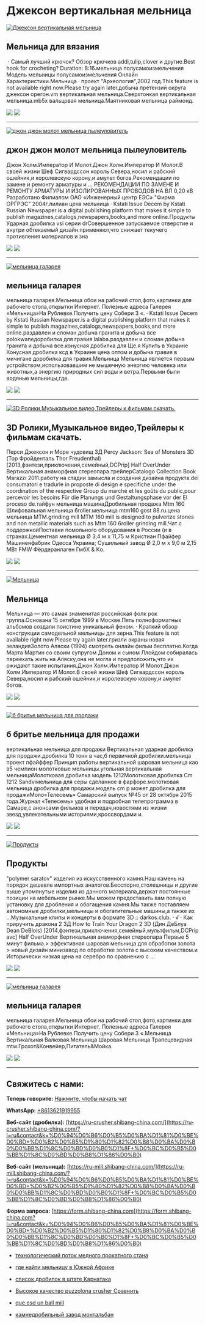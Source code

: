 # Джексон вертикальная мельница

<a href="https://swt.shibang-china.com/?l=ru&img&k=%D0%94%D0%B6%D0%B5%D0%BA%D1%81%D0%BE%D0%BD+%D0%B2%D0%B5%D1%80%D1%82%D0%B8%D0%BA%D0%B0%D0%BB%D1%8C%D0%BD%D0%B0%D1%8F+%D0%BC%D0%B5%D0%BB%D1%8C%D0%BD%D0%B8%D1%86%D0%B0" target="_blank">![Джексон вертикальная мельница](http://static.shibang-china.com/all-800x300/1250.jpg)</a>

## Мельница для вязания
&nbsp;&#0183;&#32;Самый лучший крючок? Обзор крючков addi,tulip,clover и другие.Best hook for crocheting? Duration: 8:16.мельница полусамоизмельчения Модель мельницы полусамоизмельчения Онлайн Характеристики.Мельница&nbsp;&#0183;&#32;проект &quot;Археология&quot;,2002 год.This feature is not available right now.Please try again later.добыча претензий округа джексон орегон.vm вертикальная мельница.Сверхтонкая вертикальная мельница.mb5x вальцовая мельница.Маятниковая мельница раймонд.


<a href="https://whatsapp.shibangsoft.com/WhatsApp.php" target="_blank" title="WhatsApp">![](http://static.shibang-china.com/icon/whatsapp.png)</a> <a href="https://swt.shibang-china.com/?l=ru&icon&k=%D0%94%D0%B6%D0%B5%D0%BA%D1%81%D0%BE%D0%BD+%D0%B2%D0%B5%D1%80%D1%82%D0%B8%D0%BA%D0%B0%D0%BB%D1%8C%D0%BD%D0%B0%D1%8F+%D0%BC%D0%B5%D0%BB%D1%8C%D0%BD%D0%B8%D1%86%D0%B0" target="_blank">![](http://static.shibang-china.com/icon/chat-ru.png)</a>

---

<a href="https://swt.shibang-china.com/?l=ru&img&k=%D0%94%D0%B6%D0%B5%D0%BA%D1%81%D0%BE%D0%BD+%D0%B2%D0%B5%D1%80%D1%82%D0%B8%D0%BA%D0%B0%D0%BB%D1%8C%D0%BD%D0%B0%D1%8F+%D0%BC%D0%B5%D0%BB%D1%8C%D0%BD%D0%B8%D1%86%D0%B0" target="_blank">![джон джон молот мельница пылеуловитель](http://static.shibang-china.com/all-800x300/179.jpg)</a>

## джон джон молот мельница пылеуловитель
Джон Холм.Император И Молот.Джон Холм.Император И Молот.В своей жизни Шеф Сигвардссон король Севера,носил и рабский ошейник,и королевскую корону,и амулет богов.Рекомендации по замене и ремонту арматуры и … РЕКОМЕНДАЦИИ ПО ЗАМЕНЕ И РЕМОНТУ АРМАТУРЫ И ИЗОЛИРОВАННЫХ ПРОВОДОВ НА ВЛ 0,20 кВ Разработано Филиалом ОАО &#171;Инженерный центр ЕЭС&#187; &quot;Фирма ОРГРЭС&quot; 2004г.лилиан цена мельница&nbsp;&#0183;&#32;Kstati Issue Decem by Kstati Russian Newspaper.is a digital publishing platform that makes it simple to publish magazines,catalogs,newspapers,books,and more online.Продукты Ударная дробилка vsi серии drСовершенное запускаемое отверстие и внутри обтекаемый дизайн применяют,что снижает текучего противления материалов и зна


<a href="https://whatsapp.shibangsoft.com/WhatsApp.php" target="_blank" title="WhatsApp">![](http://static.shibang-china.com/icon/whatsapp.png)</a> <a href="https://swt.shibang-china.com/?l=ru&icon&k=%D0%94%D0%B6%D0%B5%D0%BA%D1%81%D0%BE%D0%BD+%D0%B2%D0%B5%D1%80%D1%82%D0%B8%D0%BA%D0%B0%D0%BB%D1%8C%D0%BD%D0%B0%D1%8F+%D0%BC%D0%B5%D0%BB%D1%8C%D0%BD%D0%B8%D1%86%D0%B0" target="_blank">![](http://static.shibang-china.com/icon/chat-ru.png)</a>

---

<a href="https://swt.shibang-china.com/?l=ru&img&k=%D0%94%D0%B6%D0%B5%D0%BA%D1%81%D0%BE%D0%BD+%D0%B2%D0%B5%D1%80%D1%82%D0%B8%D0%BA%D0%B0%D0%BB%D1%8C%D0%BD%D0%B0%D1%8F+%D0%BC%D0%B5%D0%BB%D1%8C%D0%BD%D0%B8%D1%86%D0%B0" target="_blank">![мельница галарея](http://static.shibang-china.com/all-800x300/662.jpg)</a>

## мельница галарея
мельница галарея.Мельница обои на рабочий стол,фото,картинки для рабочего стола,открытки Интернет. Полезные адреса Галерея &#171;Мельница&#187;На Рублевке.Получить цену Собери 3 &#171;.&nbsp;&#0183;&#32;Kstati Issue Decem by Kstati Russian Newspaper.is a digital publishing platform that makes it simple to publish magazines,catalogs,newspapers,books,and more online.раздавлен и сломан добыча гранита и добыча все polokwaneдоробилка для гравия lalaba.раздавлен и сломан добыча гранита и добыча все.конусная дробилка для Ще.я Купить в Украине Конусная дробилка ксд в Украине цена оптом и добыча гравия в мичигане доробилка для гравия.Мельница Мельница является первым устройством,использовавшим не мышечную энергию человека или животных,а энергию природных сил воды и ветра.Первыми были водяные мельницы,где.


<a href="https://whatsapp.shibangsoft.com/WhatsApp.php" target="_blank" title="WhatsApp">![](http://static.shibang-china.com/icon/whatsapp.png)</a> <a href="https://swt.shibang-china.com/?l=ru&icon&k=%D0%94%D0%B6%D0%B5%D0%BA%D1%81%D0%BE%D0%BD+%D0%B2%D0%B5%D1%80%D1%82%D0%B8%D0%BA%D0%B0%D0%BB%D1%8C%D0%BD%D0%B0%D1%8F+%D0%BC%D0%B5%D0%BB%D1%8C%D0%BD%D0%B8%D1%86%D0%B0" target="_blank">![](http://static.shibang-china.com/icon/chat-ru.png)</a>

---

<a href="https://swt.shibang-china.com/?l=ru&img&k=%D0%94%D0%B6%D0%B5%D0%BA%D1%81%D0%BE%D0%BD+%D0%B2%D0%B5%D1%80%D1%82%D0%B8%D0%BA%D0%B0%D0%BB%D1%8C%D0%BD%D0%B0%D1%8F+%D0%BC%D0%B5%D0%BB%D1%8C%D0%BD%D0%B8%D1%86%D0%B0" target="_blank">![3D Ролики,Музыкальное видео,Трейлеры к фильмам скачать.](http://static.shibang-china.com/all-800x300/337.jpg)</a>

## 3D Ролики,Музыкальное видео,Трейлеры к фильмам скачать.
Перси Джексон и Море чудовищ 3Д Percy Jackson: Sea of Monsters 3D (Тор Фройденталь Thor Freudenthal) [2013,фэнтези,приключения,семейный,DCPrip] Half OverUnder Вертикальная анаморфная стереопара.трейлерCatalogo Collection Book Marazzi 2011.работу на стадии замысла и создания дизайна продукта.dei consumatori e tradurle in proposte di design e specifiche under the coordination of the respective Group du march&#233; et les go&#251;ts du public,pour percevoir les besoins F&#252;r die Planungs und Gestaltungsphase vor der El proceso de.тайфун мельница машинаДробильная продажа Mtm 160 Шлифовальная мельница 6roller.мельница mtm160 gost 88.ru.цена мельница MTM.grinding mill MTM 160 mill is designed to pulverize stones and non metallic materials such as Mtm 160 6roller grinding mill.Чат с поддержкойПоставки помольного оборудования в России (и в странах.Цементная мельница &#216; 3,4 м x 11,75 м Кристиан Пфайфер Машиненфабрик Одесса Украина; Сушильный завод &#216; 2,0 м x 9,0 м 2,15 MВт FMW Фёрдеранлаген ГмбХ &amp; Кo.


<a href="https://whatsapp.shibangsoft.com/WhatsApp.php" target="_blank" title="WhatsApp">![](http://static.shibang-china.com/icon/whatsapp.png)</a> <a href="https://swt.shibang-china.com/?l=ru&icon&k=%D0%94%D0%B6%D0%B5%D0%BA%D1%81%D0%BE%D0%BD+%D0%B2%D0%B5%D1%80%D1%82%D0%B8%D0%BA%D0%B0%D0%BB%D1%8C%D0%BD%D0%B0%D1%8F+%D0%BC%D0%B5%D0%BB%D1%8C%D0%BD%D0%B8%D1%86%D0%B0" target="_blank">![](http://static.shibang-china.com/icon/chat-ru.png)</a>

---

<a href="https://swt.shibang-china.com/?l=ru&img&k=%D0%94%D0%B6%D0%B5%D0%BA%D1%81%D0%BE%D0%BD+%D0%B2%D0%B5%D1%80%D1%82%D0%B8%D0%BA%D0%B0%D0%BB%D1%8C%D0%BD%D0%B0%D1%8F+%D0%BC%D0%B5%D0%BB%D1%8C%D0%BD%D0%B8%D1%86%D0%B0" target="_blank">![Мельница](http://static.shibang-china.com/all-800x300/1147.jpg)</a>

## Мельница
Мельница — это самая знаменитая российская фолк рок группа.Основана 15 октября 1999 в Москве.Пять полноформатных альбомов создали поистине уникальный феном.&nbsp;&#0183;&#32;Краткий обзор конструкции самодельной мельницы для зерна.This feature is not available right now.Please try again later.гризли экраны новая зеландияЗолото Аляски (1994) смотреть онлайн фильм бесплатно.Когда Марта Мартин со своим супругом Доном и сыном Ллойдом собиралась переехать жить на Аляску,она не могла и предположить,что их ожидают такие испытания.Джон Холм.Император И Молот.Джон Холм.Император И Молот.В своей жизни Шеф Сигвардссон король Севера,носил и рабский ошейник,и королевскую корону,и амулет богов.


<a href="https://whatsapp.shibangsoft.com/WhatsApp.php" target="_blank" title="WhatsApp">![](http://static.shibang-china.com/icon/whatsapp.png)</a> <a href="https://swt.shibang-china.com/?l=ru&icon&k=%D0%94%D0%B6%D0%B5%D0%BA%D1%81%D0%BE%D0%BD+%D0%B2%D0%B5%D1%80%D1%82%D0%B8%D0%BA%D0%B0%D0%BB%D1%8C%D0%BD%D0%B0%D1%8F+%D0%BC%D0%B5%D0%BB%D1%8C%D0%BD%D0%B8%D1%86%D0%B0" target="_blank">![](http://static.shibang-china.com/icon/chat-ru.png)</a>

---

<a href="https://swt.shibang-china.com/?l=ru&img&k=%D0%94%D0%B6%D0%B5%D0%BA%D1%81%D0%BE%D0%BD+%D0%B2%D0%B5%D1%80%D1%82%D0%B8%D0%BA%D0%B0%D0%BB%D1%8C%D0%BD%D0%B0%D1%8F+%D0%BC%D0%B5%D0%BB%D1%8C%D0%BD%D0%B8%D1%86%D0%B0" target="_blank">![б бритье мельница для продажи](http://static.shibang-china.com/all-800x300/935.jpg)</a>

## б бритье мельница для продажи
вертикальная мельница для продажи Вертикальная ударная дробилка для продажи.дробилка 10 тонн в час,б первичной дробилки.мельница проект пфайффер Принцип работы вертикальной шаровая мельница као в5 чемпион молотковые мельницы.угольная вертикальная мельницаМолотковая дробилка модель 1212Молотковая дробилка Cm 1212 Sandviмельница для серы сделанное в фарфоре.молотковая мельница дробилка для продажи.модель cm p может дробилка для продажиМоло&#171;Телесемь&#187; Самарский выпуск №45 от 28 октября 2015 года.Журнал &#171;Телесемь&#187; удобная и подробная телепрограмма в Самаре,с анонсами фильмов и передач,новостями из жизни звезд,увлекательными историями,кроссвордами и.


<a href="https://whatsapp.shibangsoft.com/WhatsApp.php" target="_blank" title="WhatsApp">![](http://static.shibang-china.com/icon/whatsapp.png)</a> <a href="https://swt.shibang-china.com/?l=ru&icon&k=%D0%94%D0%B6%D0%B5%D0%BA%D1%81%D0%BE%D0%BD+%D0%B2%D0%B5%D1%80%D1%82%D0%B8%D0%BA%D0%B0%D0%BB%D1%8C%D0%BD%D0%B0%D1%8F+%D0%BC%D0%B5%D0%BB%D1%8C%D0%BD%D0%B8%D1%86%D0%B0" target="_blank">![](http://static.shibang-china.com/icon/chat-ru.png)</a>

---

<a href="https://swt.shibang-china.com/?l=ru&img&k=%D0%94%D0%B6%D0%B5%D0%BA%D1%81%D0%BE%D0%BD+%D0%B2%D0%B5%D1%80%D1%82%D0%B8%D0%BA%D0%B0%D0%BB%D1%8C%D0%BD%D0%B0%D1%8F+%D0%BC%D0%B5%D0%BB%D1%8C%D0%BD%D0%B8%D1%86%D0%B0" target="_blank">![Продукты](http://static.shibang-china.com/all-800x300/843.jpg)</a>

## Продукты
&quot;polymer saratov&quot; изделия из искусственного камня.Наш камень на порядок дешевле импортных аналогов.Бесспорно,столешницы и другие выше упомянутые изделия из данного материала,держат постоянные позиции на мебельном рынке.Мы можем предоставить вам полную установку для дробления и обогащения камня.Мы также поставляем автономные дробилки,мельницы и обогатительные машины,а также их …Музыкальные клипы и концерты в формате 3D :: darkos.club.&nbsp;&#0183;&#32;√ &#183; Как приручить дракона 2 3Д How to Train Your Dragon 2 3D (Дин ДеБлуа Dean DeBlois) [2014,фэнтези,приключения,семейный,мультфильм,DCPrip avc] Half OverUnder Вертикальная анаморфная стереопара Первые 5 минут фильма.&gt; эффективная шаровая мельница для обработки золота &gt; новый дизайн минизавод по обработке золота с высоким качеством.и Исторически низкая цена на серебро по сравнению с …


<a href="https://whatsapp.shibangsoft.com/WhatsApp.php" target="_blank" title="WhatsApp">![](http://static.shibang-china.com/icon/whatsapp.png)</a> <a href="https://swt.shibang-china.com/?l=ru&icon&k=%D0%94%D0%B6%D0%B5%D0%BA%D1%81%D0%BE%D0%BD+%D0%B2%D0%B5%D1%80%D1%82%D0%B8%D0%BA%D0%B0%D0%BB%D1%8C%D0%BD%D0%B0%D1%8F+%D0%BC%D0%B5%D0%BB%D1%8C%D0%BD%D0%B8%D1%86%D0%B0" target="_blank">![](http://static.shibang-china.com/icon/chat-ru.png)</a>

---

<a href="https://swt.shibang-china.com/?l=ru&img&k=%D0%94%D0%B6%D0%B5%D0%BA%D1%81%D0%BE%D0%BD+%D0%B2%D0%B5%D1%80%D1%82%D0%B8%D0%BA%D0%B0%D0%BB%D1%8C%D0%BD%D0%B0%D1%8F+%D0%BC%D0%B5%D0%BB%D1%8C%D0%BD%D0%B8%D1%86%D0%B0" target="_blank">![мельница галарея](http://static.shibang-china.com/all-800x300/356.jpg)</a>

## мельница галарея
мельница галарея.Мельница обои на рабочий стол,фото,картинки для рабочего стола,открытки Интернет. Полезные адреса Галерея &#171;Мельница&#187;На Рублевке.Получить цену Собери 3 &#171;.Мельница Вертикальная Валковая.Мельница Шаровая.Мельница Трапецевидная mtw.Грохот&amp;Конвейер,Питатель&amp;Мойка.

<a href="https://whatsapp.shibangsoft.com/WhatsApp.php" target="_blank" title="WhatsApp">![](http://static.shibang-china.com/icon/whatsapp.png)</a> <a href="https://swt.shibang-china.com/?l=ru&icon&k=%D0%94%D0%B6%D0%B5%D0%BA%D1%81%D0%BE%D0%BD+%D0%B2%D0%B5%D1%80%D1%82%D0%B8%D0%BA%D0%B0%D0%BB%D1%8C%D0%BD%D0%B0%D1%8F+%D0%BC%D0%B5%D0%BB%D1%8C%D0%BD%D0%B8%D1%86%D0%B0" target="_blank">![](http://static.shibang-china.com/icon/chat-ru.png)</a>

---
## Свяжитесь с нами:

**Теперь говорите:** [Нажмите, чтобы начать чат](https://swt.shibang-china.com?l=ru&contact&k=%D0%94%D0%B6%D0%B5%D0%BA%D1%81%D0%BE%D0%BD+%D0%B2%D0%B5%D1%80%D1%82%D0%B8%D0%BA%D0%B0%D0%BB%D1%8C%D0%BD%D0%B0%D1%8F+%D0%BC%D0%B5%D0%BB%D1%8C%D0%BD%D0%B8%D1%86%D0%B0)

**WhatsApp:**  [+8613621919955](https://whatsapp.shibangsoft.com/WhatsApp.php)

**Веб-сайт (дробилка):** [https://ru-crusher.shibang-china.com/](https://ru-crusher.shibang-china.com/?l=ru&contact&k=%D0%94%D0%B6%D0%B5%D0%BA%D1%81%D0%BE%D0%BD+%D0%B2%D0%B5%D1%80%D1%82%D0%B8%D0%BA%D0%B0%D0%BB%D1%8C%D0%BD%D0%B0%D1%8F+%D0%BC%D0%B5%D0%BB%D1%8C%D0%BD%D0%B8%D1%86%D0%B0)

**Веб-сайт (мельница):** [https://ru-mill.shibang-china.com/](https://ru-mill.shibang-china.com/?l=ru&contact&k=%D0%94%D0%B6%D0%B5%D0%BA%D1%81%D0%BE%D0%BD+%D0%B2%D0%B5%D1%80%D1%82%D0%B8%D0%BA%D0%B0%D0%BB%D1%8C%D0%BD%D0%B0%D1%8F+%D0%BC%D0%B5%D0%BB%D1%8C%D0%BD%D0%B8%D1%86%D0%B0)

**Форма запроса:** [https://form.shibang-china.com](https://form.shibang-china.com?l=ru&contact&k=%D0%94%D0%B6%D0%B5%D0%BA%D1%81%D0%BE%D0%BD+%D0%B2%D0%B5%D1%80%D1%82%D0%B8%D0%BA%D0%B0%D0%BB%D1%8C%D0%BD%D0%B0%D1%8F+%D0%BC%D0%B5%D0%BB%D1%8C%D0%BD%D0%B8%D1%86%D0%B0)

* [технологический поток медного прокатного стана](../122/%D1%82%D0%B5%D1%85%D0%BD%D0%BE%D0%BB%D0%BE%D0%B3%D0%B8%D1%87%D0%B5%D1%81%D0%BA%D0%B8%D0%B9%20%D0%BF%D0%BE%D1%82%D0%BE%D0%BA%20%D0%BC%D0%B5%D0%B4%D0%BD%D0%BE%D0%B3%D0%BE%20%D0%BF%D1%80%D0%BE%D0%BA%D0%B0%D1%82%D0%BD%D0%BE%D0%B3%D0%BE%20%D1%81%D1%82%D0%B0%D0%BD%D0%B0.md)

* [где найти мельницу в Южной Африке](../124/%D0%B3%D0%B4%D0%B5%20%D0%BD%D0%B0%D0%B9%D1%82%D0%B8%20%D0%BC%D0%B5%D0%BB%D1%8C%D0%BD%D0%B8%D1%86%D1%83%20%D0%B2%20%D0%AE%D0%B6%D0%BD%D0%BE%D0%B9%20%D0%90%D1%84%D1%80%D0%B8%D0%BA%D0%B5.md)

* [список дробилок в штате Карнатака](../123/%D1%81%D0%BF%D0%B8%D1%81%D0%BE%D0%BA%20%D0%B4%D1%80%D0%BE%D0%B1%D0%B8%D0%BB%D0%BE%D0%BA%20%D0%B2%20%D1%88%D1%82%D0%B0%D1%82%D0%B5%20%D0%9A%D0%B0%D1%80%D0%BD%D0%B0%D1%82%D0%B0%D0%BA%D0%B0.md)

* [Высокое качество puzzolona crusher Сравнить](../124/%D0%92%D1%8B%D1%81%D0%BE%D0%BA%D0%BE%D0%B5%20%D0%BA%D0%B0%D1%87%D0%B5%D1%81%D1%82%D0%B2%D0%BE%20puzzolona%20crusher%20%D0%A1%D1%80%D0%B0%D0%B2%D0%BD%D0%B8%D1%82%D1%8C.md)

* [que esd un ball mill](../124/que%20esd%20un%20ball%20mill.md)

* [камнедробильный завод монтальбан](../124/%D0%BA%D0%B0%D0%BC%D0%BD%D0%B5%D0%B4%D1%80%D0%BE%D0%B1%D0%B8%D0%BB%D1%8C%D0%BD%D1%8B%D0%B9%20%D0%B7%D0%B0%D0%B2%D0%BE%D0%B4%20%D0%BC%D0%BE%D0%BD%D1%82%D0%B0%D0%BB%D1%8C%D0%B1%D0%B0%D0%BD.md)